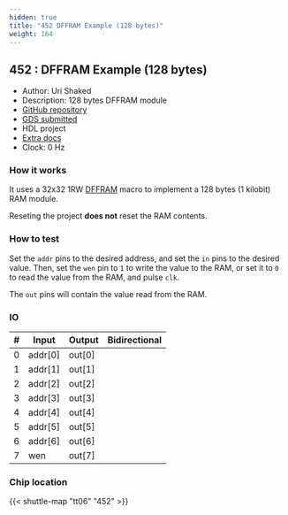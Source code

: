 ```yaml
---
hidden: true
title: "452 DFFRAM Example (128 bytes)"
weight: 164
---
```


## 452 : DFFRAM Example (128 bytes)

* Author: Uri Shaked
* Description: 128 bytes DFFRAM module
* [GitHub repository](https://github.com/TinyTapeout/tt06-dffram-example)
* [GDS submitted](https://github.com/TinyTapeout/tt06-dffram-example/actions/runs/8724088110)
* HDL project
* [Extra docs]()
* Clock: 0 Hz

### How it works

It uses a 32x32 1RW [DFFRAM](https://github.com/AUCOHL/DFFRAM) macro to implement a 128 bytes (1 kilobit) RAM module.

Reseting the project **does not** reset the RAM contents.

### How to test

Set the `addr` pins to the desired address, and set the `in` pins to the desired value.
Then, set the `wen` pin to `1` to write the value to the RAM, or set it to `0` to read
the value from the RAM, and pulse `clk`.

The `out` pins will contain the value read from the RAM.


### IO

| #             | Input    | Output   | Bidirectional   |
| ------------- | -------- | -------- | --------------- |
| 0 | addr[0]  | out[0]  |      |
| 1 | addr[1]  | out[1]  |      |
| 2 | addr[2]  | out[2]  |      |
| 3 | addr[3]  | out[3]  |      |
| 4 | addr[4]  | out[4]  |      |
| 5 | addr[5]  | out[5]  |      |
| 6 | addr[6]  | out[6]  |      |
| 7 | wen  | out[7]  |      |


### Chip location

{{< shuttle-map "tt06" "452" >}}
